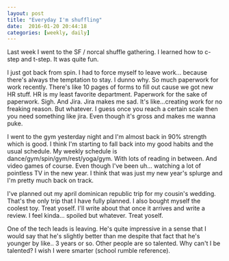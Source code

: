 ```yaml
---
layout: post
title: "Everyday I'm shuffling"
date:  2016-01-20 20:44:18
categories: [weekly, daily]
---
```

Last week I went to the SF / norcal shuffle gathering. I learned how to c-step and t-step. It was quite fun.

I just got back from spin. I had to force myself to leave work... because there's always the temptation to stay. I dunno why. So much paperwork for work recently. There's like 10 pages of forms to fill out cause we got new HR stuff. HR is my least favorite department. Paperwork for the sake of paperwork. Sigh. And Jira. Jira makes me sad. It's like...creating work for no freaking reason. But whatever. I guess once you reach a certain scale then you need something like jira. Even though it's gross and makes me wanna puke.

I went to the gym yesterday night and I'm almost back in 90% strength which is good. I think I'm starting to fall back into my good habits and the usual schedule. My weekly schedule is dance/gym/spin/gym/rest/yoga/gym. With lots of reading in between. And video games of course. Even though I've been uh... watching a lot of pointless TV in the new year. I think that was just my new year's splurge and I'm pretty much back on track.

I've planned out my april dominican republic trip for my cousin's wedding. That's the only trip that I have fully planned. I also bought myself the coolest toy. Treat yoself. I'll write about that once it arrives and write a review. I feel kinda... spoiled but whatever. Treat yoself. 

One of the tech leads is leaving. He's quite impressive in a sense that I would say that he's slightly better than me despite that fact that he's younger by like.. 3 years or so. Other people are so talented. Why can't I be talented? I wish I were smarter (school rumble reference).


